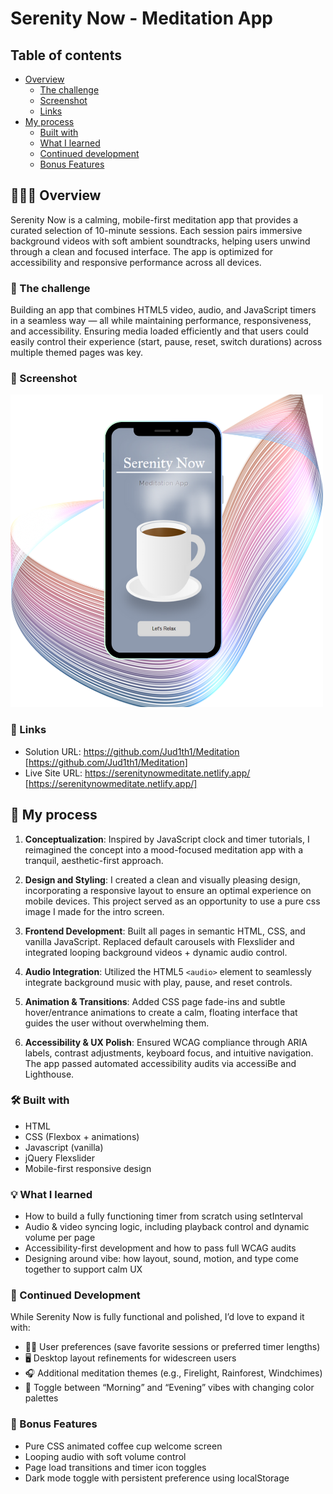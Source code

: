 # Serenity Now - Meditation App

## Table of contents

- [Overview](#overview)
  - [The challenge](#the-challenge)
  - [Screenshot](#screenshot)
  - [Links](#links)
- [My process](#my-process)
  - [Built with](#built-with)
  - [What I learned](#what-i-learned)
  - [Continued development](#continued-development)
  - [Bonus Features](#Bonus-Features)

## 🧘🏾‍♀️ Overview

Serenity Now is a calming, mobile-first meditation app that provides a curated selection of 10-minute sessions. Each session pairs immersive background videos with soft ambient soundtracks, helping users unwind through a clean and focused interface. The app is optimized for accessibility and responsive performance across all devices.

### 🔧 The challenge

Building an app that combines HTML5 video, audio, and JavaScript timers in a seamless way — all while maintaining performance, responsiveness, and accessibility. Ensuring media loaded efficiently and that users could easily control their experience (start, pause, reset, switch durations) across multiple themed pages was key.

### 📸 Screenshot

![](./assets/img/serenity.png)

### 🔗 Links

- Solution URL: https://github.com/Jud1th1/Meditation [https://github.com/Jud1th1/Meditation]
- Live Site URL: https://serenitynowmeditate.netlify.app/ [https://serenitynowmeditate.netlify.app/]

## 🚀 My process

1. **Conceptualization**: Inspired by JavaScript clock and timer tutorials, I reimagined the concept into a mood-focused meditation app with a tranquil, aesthetic-first approach.

2. **Design and Styling**: I created a clean and visually pleasing design, incorporating a responsive layout to ensure an optimal experience on mobile devices. This project served as an opportunity to use a pure css image I made for the intro screen.

3. **Frontend Development**: Built all pages in semantic HTML, CSS, and vanilla JavaScript. Replaced default carousels with Flexslider and integrated looping background videos + dynamic audio control.

4. **Audio Integration**: Utilized the HTML5 `<audio>` element to seamlessly integrate background music with play, pause, and reset controls.

5. **Animation & Transitions**: Added CSS page fade-ins and subtle hover/entrance animations to create a calm, floating interface that guides the user without overwhelming them.

6. **Accessibility & UX Polish**: Ensured WCAG compliance through ARIA labels, contrast adjustments, keyboard focus, and intuitive navigation. The app passed automated accessibility audits via accessiBe and Lighthouse.

### 🛠️ Built with

- HTML
- CSS (Flexbox + animations)
- Javascript (vanilla)
- jQuery Flexslider
- Mobile-first responsive design

### 💡 What I learned

- How to build a fully functioning timer from scratch using setInterval
- Audio & video syncing logic, including playback control and dynamic volume per page
- Accessibility-first development and how to pass full WCAG audits
- Designing around vibe: how layout, sound, motion, and type come together to support calm UX

### 🔮 Continued Development

While Serenity Now is fully functional and polished, I’d love to expand it with:

- 🧑‍💻 User preferences (save favorite sessions or preferred timer lengths)
- 🖥️ Desktop layout refinements for widescreen users
- 🎧 Additional meditation themes (e.g., Firelight, Rainforest, Windchimes)
- 🌙 Toggle between “Morning” and “Evening” vibes with changing color palettes

### 🌱 Bonus Features

- Pure CSS animated coffee cup welcome screen
- Looping audio with soft volume control
- Page load transitions and timer icon toggles
- Dark mode toggle with persistent preference using localStorage
